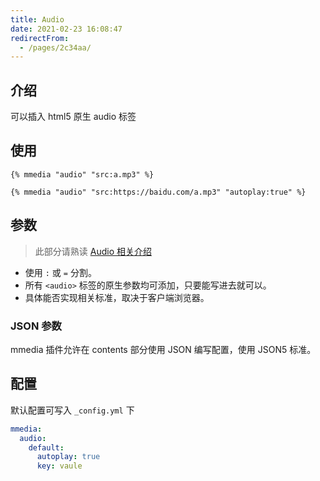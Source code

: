 ```yaml
---
title: Audio
date: 2021-02-23 16:08:47
redirectFrom:
  - /pages/2c34aa/
---
```


## 介绍

可以插入 html5 原生 audio 标签

## 使用

```twig
{% mmedia "audio" "src:a.mp3" %}
```

```twig
{% mmedia "audio" "src:https://baidu.com/a.mp3" "autoplay:true" %}
```

## 参数

> 此部分请熟读 [Audio 相关介绍](https://www.w3.org/TR/2014/REC-html5-20141028/embedded-content-0.html#the-audio-element)

- 使用 `:` 或 `=` 分割。
- 所有 `<audio>` 标签的原生参数均可添加，只要能写进去就可以。
- 具体能否实现相关标准，取决于客户端浏览器。

### JSON 参数

mmedia 插件允许在 contents 部分使用 JSON 编写配置，使用 JSON5 标准。

## 配置

默认配置可写入 `_config.yml` 下

```yaml
mmedia:
  audio:
    default:
      autoplay: true
      key: vaule
```
